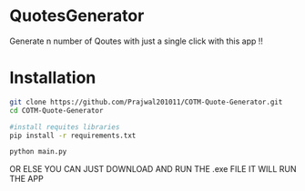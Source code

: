 # QuotesGenerator
Generate n number of Qoutes with just a single click with this app !!


# Installation
```bash
git clone https://github.com/Prajwal201011/COTM-Quote-Generator.git
cd COTM-Quote-Generator

#install requites libraries
pip install -r requirements.txt

python main.py

```

OR ELSE YOU CAN JUST DOWNLOAD AND RUN THE .exe FILE IT WILL RUN THE APP
